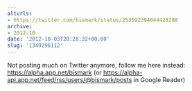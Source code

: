 ```yaml
---
alturls:
- https://twitter.com/bismark/status/253592394044428288
archive:
- 2012-10
date: '2012-10-03T20:28:32+00:00'
slug: '1349296112'
---
```


Not posting much on Twitter anymore, follow me here instead: https://alpha.app.net/bismark (or https://alpha-api.app.net/feed/rss/users/@bismark/posts in Google Reader)

